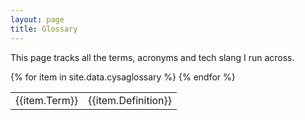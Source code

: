 ```yaml
---
layout: page
title: Glossary
---
```


This page tracks all the terms, acronyms and tech slang I run across.

<table>
{% for item in site.data.cysaglossary %}
    <tr>
        <td>{{item.Term}}</td> 
        <td>{{item.Definition}}</td>
    </tr>
{% endfor %}
</table>


<!-- {{site.data.cysaglossary}} -->